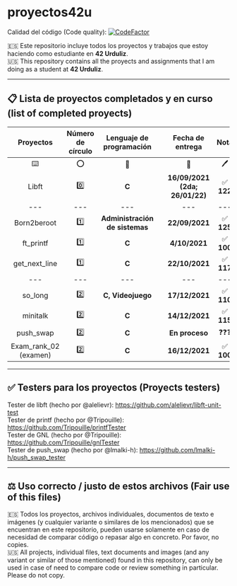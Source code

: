 # proyectos42u

Calidad del código (Code quality): [![CodeFactor](https://www.codefactor.io/repository/github/allplayed/proyectos42u/badge?s=78de944f4586421d1953b3a1ca590ed1e74c1c01)](https://www.codefactor.io/repository/github/allplayed/proyectos42u)

🇪🇸 Este repositorio incluye todos los proyectos y trabajos que estoy haciendo como estudiante en **42 Urduliz**.           
🇺🇸 This repository contains all the proyects and assignments that I am doing as a student at **42 Urduliz**.

-------

## 📋 Lista de proyectos completados y en curso (list of completed proyects)
| Proyectos | Número de círculo | Lenguaje de programación | | Fecha de entrega | Nota |
| :-------------: | :-------------: | :-------------: | :-------------: | :-------------: | :-------------: |
| ⌨️ | ⭕ | 🧠 | | 📅 | 🖊️ |
| Libft  | 0️⃣ | **C** | | **16/09/2021 (2da; 26/01/22)** | ✅ **122** |
| --- | --- | --- | | --- | --- |
| Born2beroot | 1️⃣ | **Administración de sistemas**  | | **22/09/2021**  | ✅ **125** |
| ft_printf | 1️⃣ | **C** | | **4/10/2021**  | ✅ **100** |
| get_next_line | 1️⃣ | **C** | | **22/10/2021**  | ✅ **117** |
| --- | --- | --- | | --- | --- |
| so_long | 2️⃣ | **C, Videojuego** | | **17/12/2021**  | ✅ **110** |
| minitalk | 2️⃣ | **C** | | **14/12/2021**  | ✅ **115** |
| push_swap | 2️⃣ | **C** | | **En proceso**  | ❓❓❓ |
| Exam_rank_02 (examen) | 2️⃣ | **C** | | **16/12/2021** | ✅ **100** |

-------

## ✅ Testers para los proyectos (Proyects testers)
Tester de libft (hecho por @alelievr): https://github.com/alelievr/libft-unit-test                    
Tester de printf (hecho por @Tripouille): https://github.com/Tripouille/printfTester                    
Tester de GNL (hecho por @Tripouille): https://github.com/Tripouille/gnlTester                       
Tester de push_swap (hecho por @lmalki-h): https://github.com/lmalki-h/push_swap_tester

-------

## ⚖️ Uso correcto / justo de estos archivos (Fair use of this files)
🇪🇸 Todos los proyectos, archivos individuales, documentos de texto e imágenes (y cualquier variante o similares de los mencionados) que se encuentran en este repositorio, pueden usarse solamente en caso de necesidad de comparar código o repasar algo en concreto. Por favor, no copies.              
🇺🇸 All projects, individual files, text documents and images (and any variant or similar of those mentioned) found in this repository, can only be used in case of need to compare code or review something in particular. Please do not copy.
